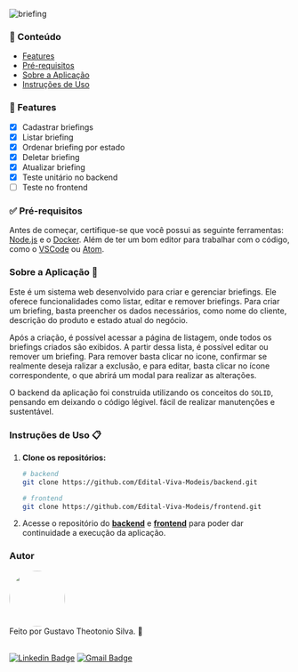 
![briefing](https://github.com/gustavoTheot/briefing-api-solid/assets/44641003/bf4e0e8a-79e3-470f-839d-ea8c64264e46)

### 📂 Conteúdo

- [Features](#fet)
- [Pré-requisitos](#pre)
- [Sobre a Aplicação](#sobre)
- [Instruções de Uso](#instrucoes)

<a id="fet"></a>

### 📝 Features

- [x] Cadastrar briefings
- [x] Listar briefing
- [x] Ordenar briefing por estado
- [x] Deletar briefing
- [x] Atualizar briefing
- [x] Teste unitário no backend
- [ ] Teste no frontend

<a id="pre"></a>

### ✅ Pré-requisitos

Antes de começar, certifique-se que você possui as seguinte ferramentas: [Node.js](https://nodejs.org/en) e o [Docker](https://www.docker.com/). Além de ter um bom editor para trabalhar com o código, como o [VSCode](https://code.visualstudio.com/Download) ou [Atom](https://atom-editor.cc/).

<a id="sobre"></a>

### Sobre a Aplicação 🚀

Este é um sistema web desenvolvido para criar e gerenciar briefings. Ele oferece funcionalidades como listar, editar e remover briefings. Para criar um briefing, basta preencher os dados necessários, como nome do cliente, descrição do produto e estado atual do negócio.

Após a criação, é possível acessar a página de listagem, onde todos os briefings criados são exibidos. A partir dessa lista, é possível editar ou remover um briefing. Para remover basta clicar no icone, confirmar se realmente deseja ralizar a exclusão, e para editar, basta clicar no ícone correspondente, o que abrirá um modal para realizar as alterações.

O backend da aplicação foi construida utilizando os conceitos do `SOLID`, pensando em deixando o código légivel. fácil de realizar manutenções e sustentável.

<a id="instrucoes"></a>

### Instruções de Uso 📋

1. **Clone os repositórios:**

      ```bash
      # backend
      git clone https://github.com/Edital-Viva-Modeis/backend.git

      # frontend
      git clone https://github.com/Edital-Viva-Modeis/frontend.git
      ```

2. Acesse o repositório do **[backend](https://github.com/Edital-Viva-Modeis/backend)** e **[frontend](https://github.com/Edital-Viva-Modeis/frontend)** para poder dar continuidade a execução da aplicação.

### Autor

 <img style="border-radius: 50%;" src="https://avatars.githubusercontent.com/u/44641003?v=4" width="100px;" alt=""/>
 <br>
Feito por Gustavo Theotonio Silva. 🚀
<br>
<br>

[![Linkedin Badge](https://img.shields.io/badge/-Gustavo-blue?style=flat-square&logo=Linkedin&logoColor=white&link=https://www.linkedin.com/in/tgmarinho/)](https://www.linkedin.com/in/gustavo-silva-theotonio/)
[![Gmail Badge](https://img.shields.io/badge/-gustavotheotonio46@gmail.com-c14438?style=flat-square&logo=Gmail&logoColor=white&link=mailto:gustavotheotonio46)](gustavotheotonio46@gmail.com)
